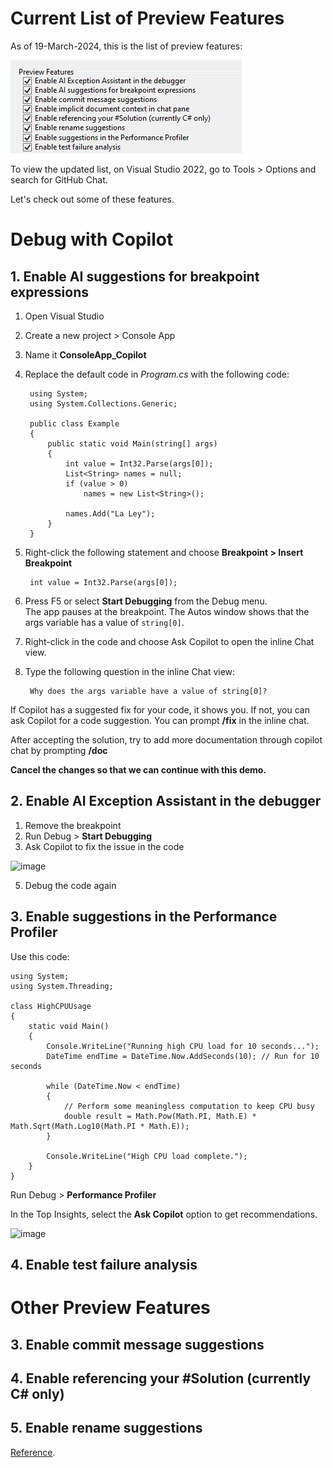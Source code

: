 # Current List of Preview Features

As of 19-March-2024, this is the list of preview features:

![alt text](image.png)

To view the updated list, on Visual Studio 2022, go to Tools > Options and search for GitHub Chat.

Let's check out some of these features.

# Debug with Copilot

## 1. Enable AI suggestions for breakpoint expressions

1. Open Visual Studio
2. Create a new project > Console App
3. Name it **ConsoleApp_Copilot**
4. Replace the default code in _Program.cs_ with the following code:

        using System;
        using System.Collections.Generic;
        
        public class Example
        {
            public static void Main(string[] args)
            {
                int value = Int32.Parse(args[0]);
                List<String> names = null;
                if (value > 0)
                    names = new List<String>();
        
                names.Add("La Ley");
            }
        }

5. Right-click the following statement and choose **Breakpoint > Insert Breakpoint**

        int value = Int32.Parse(args[0]);
6. Press F5 or select **Start Debugging** from the Debug menu.\
    The app pauses at the breakpoint. The Autos window shows that the args variable has a value of `string[0]`.

7. Right-click in the code and choose Ask Copilot to open the inline Chat view.
8. Type the following question in the inline Chat view:

        Why does the args variable have a value of string[0]?
If Copilot has a suggested fix for your code, it shows you. If not, you can ask Copilot for a code suggestion. You can prompt **/fix** in the inline chat.

After accepting the solution, try to add more documentation through copilot chat by prompting **/doc**

**Cancel the changes so that we can continue with this demo.**

## 2. Enable AI Exception Assistant in the debugger

1. Remove the breakpoint
2. Run Debug > **Start Debugging**
3. Ask Copilot to fix the issue in the code

![image](https://github.com/kcodeg123/GitHubCopilotDemo/assets/3813135/c80c4d9e-b4eb-4400-9ca0-7571d77e3d4b)

5. Debug the code again

## 3. Enable suggestions in the Performance Profiler

Use this code:

    using System;
    using System.Threading;

    class HighCPUUsage
    {
        static void Main()
        {
            Console.WriteLine("Running high CPU load for 10 seconds...");
            DateTime endTime = DateTime.Now.AddSeconds(10); // Run for 10 seconds

            while (DateTime.Now < endTime)
            {
                // Perform some meaningless computation to keep CPU busy
                double result = Math.Pow(Math.PI, Math.E) * Math.Sqrt(Math.Log10(Math.PI * Math.E));
            }

            Console.WriteLine("High CPU load complete.");
        }
    }


Run Debug > **Performance Profiler**

In the Top Insights, select the **Ask Copilot** option to get recommendations.

![image](https://github.com/kcodeg123/GitHubCopilotDemo/assets/3813135/51c63eee-85b9-492e-b77e-9e15a8988d5c)

## 4. Enable test failure analysis

# Other Preview Features

## 3. Enable commit message suggestions

## 4. Enable referencing your #Solution (currently C# only)

## 5. Enable rename suggestions

[Reference](https://devblogs.microsoft.com/visualstudio/ai-powered-rename-suggestions/).
